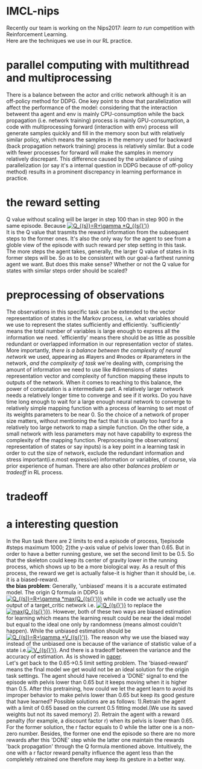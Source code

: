 
# IMCL-nips
Recently our team is working on the Nips2017: *learn to run* competition with Reinforcement Learning.  
Here are the techniques we use in our RL practice. 

# parallel computing with multithread and multiprocessing  
There is a balance between the actor and critic network although it is an off-policy method for DDPG. One key point to show that parallelization will affect the performance of the model: considering that the interaction betweent tha agent and env is mainly CPU-consumption while the back propagation (i.e. network training) process is mainly GPU-consumption, a code with multiprocessing forward (interaction with env) process will generate samples quickly and fill in the memory soon but with relatively similar policy, which means the samples in the memory used for backward (back propagation network training) process is relatively similar. But a code with fewer processes for forward will make the samples in memory relatively discrepant. This difference caused by the unbalance of using parallelization (or say it's a internal question in DDPG because of off-policy method) results in a prominent discrepancy in learning performance in practice.
# the reward setting 
Q value without scaling will be larger in step 100 than in step 900 in the same episode. Because <a href="https://www.codecogs.com/eqnedit.php?latex=Q_{(s)}=R&plus;\gamma&space;*Q_{(s{}')}" target="_blank"><img src="https://latex.codecogs.com/gif.latex?Q_{(s)}=R&plus;\gamma&space;*Q_{(s{}')}" title="Q_{(s)}=R+\gamma *Q_{(s{}')}" /></a>  
It is the Q value that trasmits the reward information from the subsequent steps to the former ones. It's also the only way for the agent to see from a globle view of the episode with such reward per step setting in this task. The more steps the agent takes, generally, the larger Q value of states in its former steps will be. So as to be consistent with our goal-a farthest running agent we want. But does this make sense? Whether or not the Q value for states with similar steps order should be scaled?  
# preprocessing of observations
The observations in this specific task can be extended to the vector representation of states in the Markov process, i.e. what variables should we use to represent the states sufficiently and efficiently. 'sufficiently' means the total number of variables is large enough to express all the information we need. 'efficiently' means there should be as little as possible redundant or overlapped information in our representation vector of states.  
More importantly, *there is a balance between the complexity of neural network* we used, appearing as #layers and #nodes or #parameters in the network, *and the complexity of task* we're dealing with, comprising the amount of information we need to use like #dimensions of states representation vector and complexity of function mapping these inputs to outputs of the network. When it comes to reaching to this balance, the power of computation is a intermediate part. A relatively larger network needs a relatively longer time to converge and see if it works. Do you have time long enough to wait for a large enough neural network to converge to relatively simple mapping function with a process of learning to set most of its weights parameters to be near 0. So the choice of a network of proper size matters, without mentioning the fact that it is usually too hard for a relatively too large network to map a simple function. On the other side, a small network with less parameters may not have capability to express the complexity of the mapping function. Preprocessing the observations( representation of states or say inputs) is a key point in a learning task in order to cut the size of network, exclude the redundant information and stress important(i.e.most expressive) information or variables, of course, via prior experience of human. There are also other *balances problem or tradeoff* in RL process.
# tradeoff 
# a interesting question
In the Run task there are 2 limits to end a episode of process, 1)episode #steps maximum 1000; 2)the y-axis value of pelvis lower than 0.65. But in order to have a better running gesture, we set the second limit to be 0.5. So that the skeleton could keep its center of gravity lower in the running process, which shows up to be a more biological way. As a result of this process, the reward we get is actually false-it is higher than it should be, i.e. it is a biased-reward.  
**the bias problem**: Generally, 'unbiased' means it is a accurate estimated model. The origin Q formula in DDPG is <a href="https://www.codecogs.com/eqnedit.php?latex=Q_{(s)}=R&plus;\gamma&space;*max(Q_{(s{}')})" target="_blank"><img src="https://latex.codecogs.com/gif.latex?Q_{(s)}=R&plus;\gamma&space;*max(Q_{(s{}')})" title="Q_{(s)}=R+\gamma *max(Q_{(s{}')})" /></a> while in code we actually use the output of a target_critic network i.e. <a href="https://www.codecogs.com/eqnedit.php?latex=Q_{(s{}')}" target="_blank"><img src="https://latex.codecogs.com/gif.latex?Q_{(s{}')}" title="Q_{(s{}')}" /></a> to replace the <a href="https://www.codecogs.com/eqnedit.php?latex=max(Q_{(s{}')})" target="_blank"><img src="https://latex.codecogs.com/gif.latex?max(Q_{(s{}')})" title="max(Q_{(s{}')})" /></a>. However, both of these two ways are biased estimation for learning which means the learning result could be near the ideal model but equal to the ideal one only by randomness (means almost couldn't happen). While the unbiased estimation should be <a href="https://www.codecogs.com/eqnedit.php?latex=Q_{(s)}=R&plus;\gamma&space;*V_{(s{}')}" target="_blank"><img src="https://latex.codecogs.com/gif.latex?Q_{(s)}=R&plus;\gamma&space;*V_{(s{}')}" title="Q_{(s)}=R+\gamma *V_{(s{}')}" /></a>. The reason why we use the biased way instead of the unbiased one is because of the variance of statistic value of a state i.e.<a href="https://www.codecogs.com/eqnedit.php?latex=V_{(s{}')}" target="_blank"><img src="https://latex.codecogs.com/gif.latex?V_{(s{}')}" title="V_{(s{}')}" /></a>. And there is a tradeoff between the variance and the accuracy of estimation. As is showed in [paper](https://arxiv.org/pdf/1611.02247.pdf).  
Let's get back to the 0.65->0.5 limit setting problem. The 'biased-reward' means the final model we get would not be an ideal solution for the origin task settings. The agent should have received a 'DONE' signal to end the episode with pelvis lower than 0.65 but it keeps moving when it is higher than 0.5. After this pretraining, how could we let the agent learn to avoid its improper behavior to make pelvis lower than 0.65 but keep its good gesture that have learned? Possible solutions are as follows: 1).Retrain the agent with a limit of 0.65 based on the current 0.5 fitting model.(We use its saved weights but not its saved memory) 2). Retrain the agent with a reward penalty (for example, a discount factor r) when its pelvis is lower than 0.65. For the former solution, the r factor equals to 0 while the latter one is a non-zero number. Besides, the former one end the episode  so there are no more rewards after this 'DONE' step while the latter one maintain the rewards 'back propagation' through the Q formula mentioned above. Intuitively, the one with a r factor reward penalty influence the agent less than the completely retrained one therefore may keep its gesture in a better way. 
